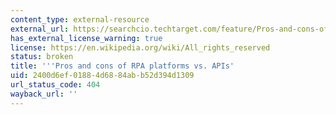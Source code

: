 ```yaml
---
content_type: external-resource
external_url: https://searchcio.techtarget.com/feature/Pros-and-cons-of-RPA-platforms-vs-APIs
has_external_license_warning: true
license: https://en.wikipedia.org/wiki/All_rights_reserved
status: broken
title: '''Pros and cons of RPA platforms vs. APIs'
uid: 2400d6ef-0188-4d68-84ab-b52d394d1309
url_status_code: 404
wayback_url: ''
---
```

